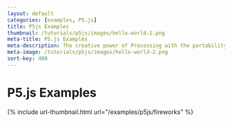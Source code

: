 ```yaml
---
layout: default
categories: [examples, P5.js]
title: P5js Examples
thumbnail: /tutorials/p5js/images/hello-world-2.png
meta-title: P5.js Examples
meta-description: The creative power of Processing with the portability of JavaScript.
meta-image: /tutorials/p5js/images/hello-world-2.png
sort-key: 400
---
```


# P5.js Examples

{% include url-thumbnail.html url="/examples/p5js/fireworks" %}